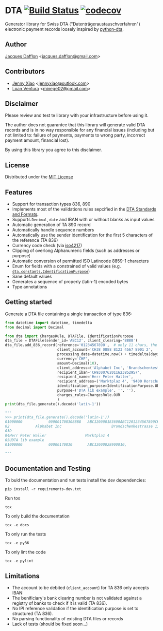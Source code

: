 # DTA [![Build Status](https://travis-ci.org/BitySA/dta.svg?branch=master)](https://travis-ci.org/BitySA/dta) [![codecov](https://codecov.io/gh/BitySA/dta/branch/master/graph/badge.svg)](https://codecov.io/gh/BitySA/dta)


Generator library for Swiss DTA ("Datenträgeraustauschverfahren") electronic payment records loosely inspired by
[python-dta](https://pypi.python.org/pypi/python-dta).

## Author
[Jacques Dafflon](https://github.com/jacquesd) <[jacques.dafflon@gmail.com](mailto:jacques.dafflon@gmail.com)>

## Contributors
- [Jenny Xiao](https://github.com/jennyailin) <[jennyxiao@outlook.com](mailto:jennyxiao@outlook.com)>
- [Loan Ventura](https://github.com/minege) <[minege02@gmail.com](mailto:minege02@gmail.com)>

## Disclaimer
Please review and test te library with your infrastructure before using it.

The author does not guarantee that this library will generate valid DTA records and is in no way responsible
for any financial issues (including but not limited to: failure of payments, payments to wrong party,
incorrect payment amount, financial lost).

By using this library you agree to this disclaimer.

## License
Distributed under the [MIT License](https://github.com/jacquesd/dta/blob/master/LICENSE)

## Features

- Support for transaction types 836, 890
- Implements most of the validations rules sepcified in the
[DTA Standards and Formats](https://www.six-interbank-clearing.com/dam/downloads/en/standardization/dta/dta.pdf).
- Supports `Decimal`, `date` and IBAN with or without blanks as input values
- Automatic generation of TA 890 record
- Automatically handle sequence numbers
- Automatically use the sender identification for the first 5 characters of the reference (TA 836)
- Currency code check (via [iso4217](https://pypi.python.org/pypi/iso4217))
- Clipping of overlong Alphanumeric fields (such as addresses or purpose)
- Automatic conversion of permitted ISO Latincode 8859-1 characters
- Enum for fields with a constrained of valid values
(e.g. [`dta.constants.IdentificationPurpose`](https://github.com/jacquesd/dta/blob/master/dta/constants.py#L20-L22))
- Sane default values
- Generates a sequence of properly (latin-1) encoded bytes
- Type annotations

## Getting started

Generate a DTA file containing a single transaction of type 836:

```python
from datetime import datetime, timedelta
from decimal import Decimal

from dta import ChargesRule, DTAFile, IdentificationPurpose
dta_file = DTAFile(sender_id='ABC12', client_clearing='8888')
dta_file.add_836_record(reference='01234567890',  # only 11 chars, the first 5 (sender id) are added automatically
                        client_account='CH38 0888 8123 4567 8901 2',
                        processing_date=datetime.now() + timedelta(days=1),  # next day
                        currency='CHF',
                        amount=Decimal(10),
                        client_address=('Alphabet Inc', 'Brandschenkestrasse 110', '8002 Zürich'),
                        recipient_iban='CH9300762011623852957',
                        recipient_name='Herr Peter Haller',
                        recipient_address=('Marktplaz 4', '9400 Rorschach'),
                        identification_purpose=IdentificationPurpose.UNSTRUCTURED,
                        purpose=('DTA lib example', '', ''),
                        charges_rules=ChargesRule.OUR
                        )
print(dta_file.generate().decode('latin-1'))

"""
>>> print(dta_file.generate().decode('latin-1'))
01000000            000001708308888   ABC120000183600ABC1201234567890CH3808888123456789012   170831CHF10,                       
02            Alphabet Inc                       Brandschenkestrasse 110            8002 Zuerich                                
03D                                                                      CH9300762011623852957                                  
04Herr Peter Haller                  Marktplaz 4                        9400 Rorschach                                          
05UDTA lib example                                                                                          0                   
01000000            00000170830       ABC12000028900010,                                                                        

"""
```

## Documentation and Testing
To buld the documentation and run tests install the dev dependencies:
```
pip install -r requirements-dev.txt
```
Run tox
```
tox
```

To only build the documentation
```
tox -e docs
```

To only run the tests
```
tox -e py36
```

To only lint the code
```
tox -e pylint
```

## Limitations
- The account to be debited (`client_account`) for TA 836 only accepts IBAN
- The benificiary's bank clearing number is not validated against a registry of banks to check if it is valid (TA 836).
- No IPI reference validation if the identification purpose is set to structured (TA 836).
- No parsing functionality of existing DTA files or records
- Lack of tests (should be fixed soon...)
